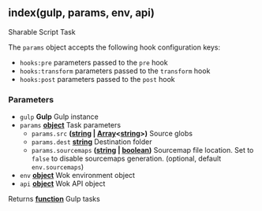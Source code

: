 <!-- Generated by documentation.js. Update this documentation by updating the source code. -->

## index(gulp, params, env, api)

Sharable Script Task

The `params` object accepts the following hook configuration keys:

-   `hooks:pre` parameters passed to the `pre` hook
-   `hooks:transform` parameters passed to the `transform` hook
-   `hooks:post` parameters passed to the `post` hook

### Parameters

-   `gulp` **Gulp** Gulp instance
-   `params` **[object][1]** Task parameters
    -   `params.src` **([string][2] \| [Array][3]&lt;[string][2]>)** Source globs
    -   `params.dest` **[string][2]** Destination folder
    -   `params.sourcemaps` **([string][2] \| [boolean][4])** Sourcemap file location. Set to `false` to disable sourcemaps generation. (optional, default `env.sourcemaps`)
-   `env` **[object][1]** Wok environment object
-   `api` **[object][1]** Wok API object

Returns **[function][5]** Gulp tasks

[1]: https://developer.mozilla.org/docs/Web/JavaScript/Reference/Global_Objects/Object

[2]: https://developer.mozilla.org/docs/Web/JavaScript/Reference/Global_Objects/String

[3]: https://developer.mozilla.org/docs/Web/JavaScript/Reference/Global_Objects/Array

[4]: https://developer.mozilla.org/docs/Web/JavaScript/Reference/Global_Objects/Boolean

[5]: https://developer.mozilla.org/docs/Web/JavaScript/Reference/Statements/function
